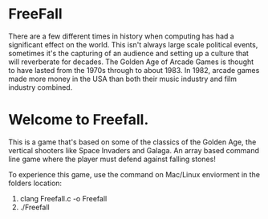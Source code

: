 # FreeFall

There are a few different times in history when computing has had a significant effect on the world. This isn't always large scale political events, sometimes it's the capturing of an audience and setting up a culture that will reverberate for decades. The Golden Age of Arcade Games is thought to have lasted from the 1970s through to about 1983. In 1982, arcade games made more money in the USA than both their music industry and film industry combined.  

# Welcome to Freefall. 

This is a game that's based on some of the classics of the Golden Age, the vertical shooters like Space Invaders and Galaga. An array based command line game where the player must defend against falling stones!

To experience this game, use the command on Mac/Linux enviorment in the folders location: 

1) clang Freefall.c -o Freefall
2) ./Freefall
